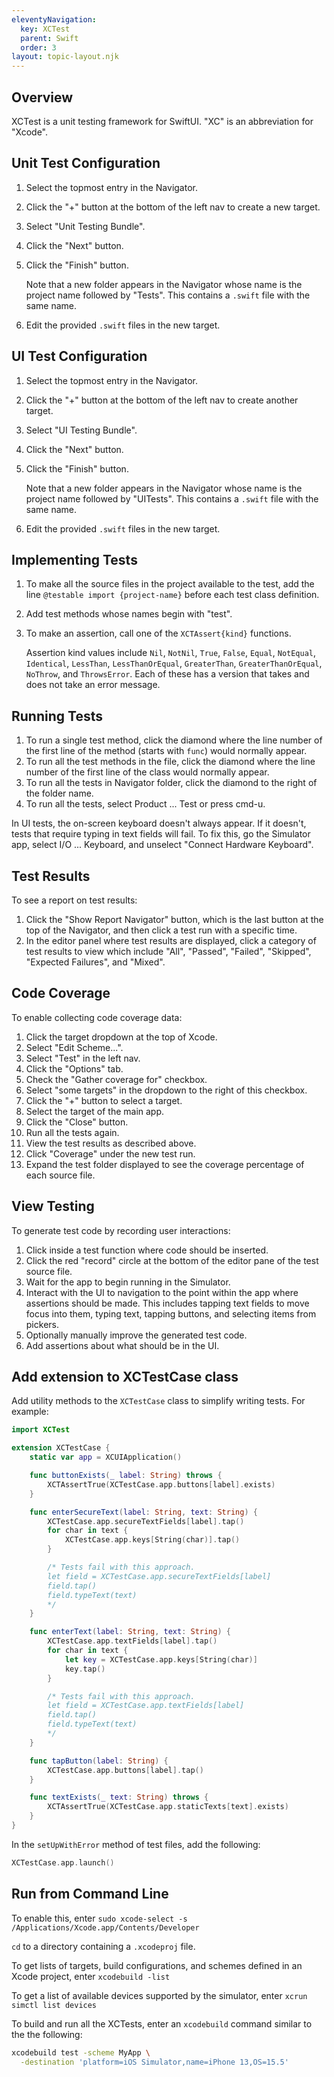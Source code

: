 ```yaml
---
eleventyNavigation:
  key: XCTest
  parent: Swift
  order: 3
layout: topic-layout.njk
---
```


## Overview

XCTest is a unit testing framework for SwiftUI.
"XC" is an abbreviation for "Xcode".

## Unit Test Configuration

1. Select the topmost entry in the Navigator.
1. Click the "+" button at the bottom of the left nav to create a new target.
1. Select "Unit Testing Bundle".
1. Click the "Next" button.
1. Click the "Finish" button.

   Note that a new folder appears in the Navigator whose name is
   the project name followed by "Tests".
   This contains a `.swift` file with the same name.

1. Edit the provided `.swift` files in the new target.

## UI Test Configuration

1. Select the topmost entry in the Navigator.
1. Click the "+" button at the bottom of the left nav to create another target.
1. Select "UI Testing Bundle".
1. Click the "Next" button.
1. Click the "Finish" button.

   Note that a new folder appears in the Navigator whose name is
   the project name followed by "UITests".
   This contains a `.swift` file with the same name.

1. Edit the provided `.swift` files in the new target.

## Implementing Tests

1. To make all the source files in the project available to the test,
   add the line `@testable import {project-name}`
   before each test class definition.
1. Add test methods whose names begin with "test".
1. To make an assertion, call one of the `XCTAssert{kind}` functions.

   Assertion kind values include `Nil`, `NotNil`, `True`, `False`,
   `Equal`, `NotEqual`, `Identical`,
   `LessThan`, `LessThanOrEqual`, `GreaterThan`, `GreaterThanOrEqual`,
   `NoThrow`, and `ThrowsError`.
   Each of these has a version that takes and does not take an error message.

## Running Tests

1. To run a single test method, click the diamond where the
   line number of the first line of the method (starts with `func`)
   would normally appear.
1. To run all the test methods in the file, click the diamond where the
   line number of the first line of the class would normally appear.
1. To run all the tests in Navigator folder, click the diamond
   to the right of the folder name.
1. To run all the tests, select Product ... Test or press cmd-u.

In UI tests, the on-screen keyboard doesn't always appear.
If it doesn't, tests that require typing in text fields will fail.
To fix this, go the Simulator app, select I/O ... Keyboard,
and unselect "Connect Hardware Keyboard".

## Test Results

To see a report on test results:

1. Click the "Show Report Navigator" button,
   which is the last button at the top of the Navigator,
   and then click a test run with a specific time.
1. In the editor panel where test results are displayed,
   click a category of test results to view
   which include "All", "Passed", "Failed", "Skipped",
   "Expected Failures", and "Mixed".

## Code Coverage

To enable collecting code coverage data:

1. Click the target dropdown at the top of Xcode.
1. Select "Edit Scheme...".
1. Select "Test" in the left nav.
1. Click the "Options" tab.
1. Check the "Gather coverage for" checkbox.
1. Select "some targets" in the dropdown to the right of this checkbox.
1. Click the "+" button to select a target.
1. Select the target of the main app.
1. Click the "Close" button.
1. Run all the tests again.
1. View the test results as described above.
1. Click "Coverage" under the new test run.
1. Expand the test folder displayed to see the coverage percentage
   of each source file.

## View Testing

To generate test code by recording user interactions:

1. Click inside a test function where code should be inserted.
1. Click the red "record" circle at the bottom of the editor pane
   of the test source file.
1. Wait for the app to begin running in the Simulator.
1. Interact with the UI to navigation to the point within the app
   where assertions should be made. This includes tapping text fields
   to move focus into them, typing text, tapping buttons,
   and selecting items from pickers.
1. Optionally manually improve the generated test code.
1. Add assertions about what should be in the UI.

## Add extension to XCTestCase class

Add utility methods to the `XCTestCase` class to simplify writing tests.
For example:

```swift
import XCTest

extension XCTestCase {
    static var app = XCUIApplication()

    func buttonExists(_ label: String) throws {
        XCTAssertTrue(XCTestCase.app.buttons[label].exists)
    }

    func enterSecureText(label: String, text: String) {
        XCTestCase.app.secureTextFields[label].tap()
        for char in text {
            XCTestCase.app.keys[String(char)].tap()
        }

        /* Tests fail with this approach.
        let field = XCTestCase.app.secureTextFields[label]
        field.tap()
        field.typeText(text)
        */
    }

    func enterText(label: String, text: String) {
        XCTestCase.app.textFields[label].tap()
        for char in text {
            let key = XCTestCase.app.keys[String(char)]
            key.tap()
        }

        /* Tests fail with this approach.
        let field = XCTestCase.app.textFields[label]
        field.tap()
        field.typeText(text)
        */
    }

    func tapButton(label: String) {
        XCTestCase.app.buttons[label].tap()
    }

    func textExists(_ text: String) throws {
        XCTAssertTrue(XCTestCase.app.staticTexts[text].exists)
    }
}
```

In the `setUpWithError` method of test files, add the following:

```swift
XCTestCase.app.launch()
```

## Run from Command Line

To enable this, enter
`sudo xcode-select -s /Applications/Xcode.app/Contents/Developer`

`cd` to a directory containing a `.xcodeproj` file.

To get lists of targets, build configurations, and schemes
defined in an Xcode project, enter `xcodebuild -list`

To get a list of available devices supported by the simulator,
enter `xcrun simctl list devices`

To build and run all the XCTests,
enter an `xcodebuild` command similar to the the following:

```bash
xcodebuild test -scheme MyApp \
  -destination 'platform=iOS Simulator,name=iPhone 13,OS=15.5'
```
